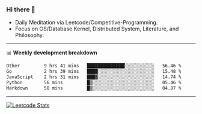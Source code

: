 ### Hi there 👋
* Daily Meditation via Leetcode/Competitive-Programming.
* Focus on OS/Database Kernel, Distributed System, Literature, and Philosophy.

-------

📊 **Weekly development breakdown**
<!--START_SECTION:waka-->

```txt
Other         9 hrs 41 mins   ██████████████░░░░░░░░░░░   56.46 %
Go            2 hrs 39 mins   ████░░░░░░░░░░░░░░░░░░░░░   15.48 %
JavaScript    2 hrs 31 mins   ███▓░░░░░░░░░░░░░░░░░░░░░   14.74 %
Python        56 mins         █▒░░░░░░░░░░░░░░░░░░░░░░░   05.46 %
Markdown      50 mins         █▒░░░░░░░░░░░░░░░░░░░░░░░   04.87 %
```

<!--END_SECTION:waka-->

-------

[![Leetcode Stats](https://leetcard.jacoblin.cool/hzhang413?font=Fira+Mono)](https://leetcode.com/fxrc)
<!-- ![image](./cyberpunk-ghost-in-the-shell.gif)
![image](./gis-archive.png) -->
